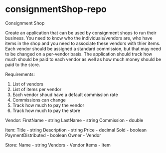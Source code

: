 # consignmentShop-repo
Consignment Shop



Create an application that can be used by consignment shops to run their business. You need to know who the individuals/vendors are, who have items in the shop and you need to associate these vendors with thier items. Each vendor should be assigned a standard commission, but that may need to be changed on a per-vendor basis. The application should track how much should be paid to each vendor as well as how much money should be paid to the store.

Requirements:
1. List of vendors
2. List of items per vendor
3. Each vendor shoud have a default commission rate
4. Commissions can change
5. Track how much to pay the vendor
6. Track how much to pay the store


Vendor:
FirstName - string
LastName - string
Commission - double

Item:
Title - string
Description - string
Price - decimal
Sold - boolean
PaymentDistributed - boolean
Owner - Vendor

Store:
Name - string
Vendors - Vendor
Items - Item
